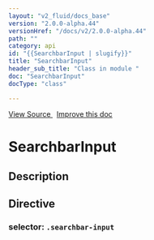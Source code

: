 ```yaml
---
layout: "v2_fluid/docs_base"
version: "2.0.0-alpha.44"
versionHref: "/docs/v2/2.0.0-alpha.44"
path: ""
category: api
id: "{{SearchbarInput | slugify}}"
title: "SearchbarInput"
header_sub_title: "Class in module "
doc: "SearchbarInput"
docType: "class"

---
```





<div class="improve-docs">
<a href='http://github.com/driftyco/ionic2/tree/master/ionic/components/searchbar/searchbar.ts#L160'>
View Source
</a>
&nbsp;
<a href='http://github.com/driftyco/ionic2/edit/master/ionic/components/searchbar/searchbar.ts#L160'>
Improve this doc
</a>
</div>





<h1 class="api-title">


SearchbarInput






</h1>






<!-- description -->
<h2>Description</h2>



<h2>Directive</h2>
<h3>selector: <code>.searchbar-input</code></h3>
<!-- @usage tag -->


<!-- @property tags -->


<!-- methods on the class --><!-- related link --><!-- end content block -->


<!-- end body block -->


